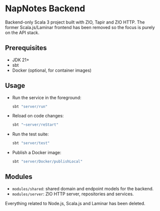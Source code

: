 # NapNotes Backend

Backend-only Scala 3 project built with ZIO, Tapir and ZIO HTTP. The former Scala.js/Laminar frontend has been removed so the focus is purely on the API stack.

## Prerequisites

- JDK 21+
- sbt
- Docker (optional, for container images)

## Usage

- Run the service in the foreground:

  ```bash
  sbt "server/run"
  ```

- Reload on code changes:

  ```bash
  sbt "~server/reStart"
  ```

- Run the test suite:

  ```bash
  sbt "server/test"
  ```

- Publish a Docker image:

  ```bash
  sbt "server/Docker/publishLocal"
  ```

## Modules

- `modules/shared`: shared domain and endpoint models for the backend.
- `modules/server`: ZIO HTTP server, repositories and services.

Everything related to Node.js, Scala.js and Laminar has been deleted.
